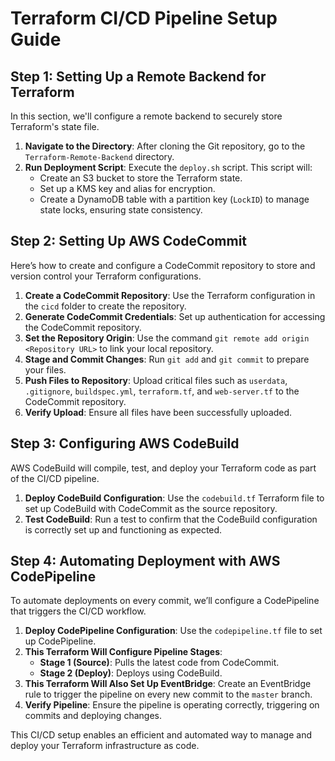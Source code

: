 # Terraform CI/CD Pipeline Setup Guide

## **Step 1: Setting Up a Remote Backend for Terraform**

In this section, we'll configure a remote backend to securely store Terraform's state file.

1. **Navigate to the Directory**: After cloning the Git repository, go to the `Terraform-Remote-Backend` directory.
2. **Run Deployment Script**: Execute the `deploy.sh` script. This script will:
   - Create an S3 bucket to store the Terraform state.
   - Set up a KMS key and alias for encryption.
   - Create a DynamoDB table with a partition key (`LockID`) to manage state locks, ensuring state consistency.


## **Step 2: Setting Up AWS CodeCommit**

Here’s how to create and configure a CodeCommit repository to store and version control your Terraform configurations.

1. **Create a CodeCommit Repository**: Use the Terraform configuration in the `cicd` folder to create the repository.
2. **Generate CodeCommit Credentials**: Set up authentication for accessing the CodeCommit repository.
3. **Set the Repository Origin**: Use the command `git remote add origin <Repository URL>` to link your local repository.
4. **Stage and Commit Changes**: Run `git add` and `git commit` to prepare your files.
5. **Push Files to Repository**: Upload critical files such as `userdata`, `.gitignore`, `buildspec.yml`, `terraform.tf`, and `web-server.tf` to the CodeCommit repository.
6. **Verify Upload**: Ensure all files have been successfully uploaded.

## **Step 3: Configuring AWS CodeBuild**

AWS CodeBuild will compile, test, and deploy your Terraform code as part of the CI/CD pipeline.

1. **Deploy CodeBuild Configuration**: Use the `codebuild.tf` Terraform file to set up CodeBuild with CodeCommit as the source repository.
2. **Test CodeBuild**: Run a test to confirm that the CodeBuild configuration is correctly set up and functioning as expected.

## **Step 4: Automating Deployment with AWS CodePipeline**

To automate deployments on every commit, we’ll configure a CodePipeline that triggers the CI/CD workflow.

1. **Deploy CodePipeline Configuration**: Use the `codepipeline.tf` file to set up CodePipeline.
2. **This Terraform Will Configure Pipeline Stages**:
   - **Stage 1 (Source)**: Pulls the latest code from CodeCommit.
   - **Stage 2 (Deploy)**: Deploys using CodeBuild.
3. **This Terraform Will Also Set Up EventBridge**: Create an EventBridge rule to trigger the pipeline on every new commit to the `master` branch.
4. **Verify Pipeline**: Ensure the pipeline is operating correctly, triggering on commits and deploying changes.

This CI/CD setup enables an efficient and automated way to manage and deploy your Terraform infrastructure as code.
